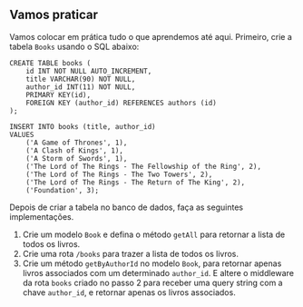 ## Vamos praticar

Vamos colocar em prática tudo o que aprendemos até aqui. Primeiro, crie a tabela `Books` usando o SQL abaixo:

```
CREATE TABLE books (
    id INT NOT NULL AUTO_INCREMENT,
    title VARCHAR(90) NOT NULL,
    author_id INT(11) NOT NULL,
    PRIMARY KEY(id),
    FOREIGN KEY (author_id) REFERENCES authors (id)
);

INSERT INTO books (title, author_id)
VALUES
    ('A Game of Thrones', 1),
    ('A Clash of Kings', 1),
    ('A Storm of Swords', 1),
    ('The Lord of The Rings - The Fellowship of the Ring', 2),
    ('The Lord of The Rings - The Two Towers', 2),
    ('The Lord of The Rings - The Return of The King', 2),
    ('Foundation', 3);
```

Depois de criar a tabela no banco de dados, faça as seguintes implementações.

1. Crie um modelo `Book` e defina o método `getAll` para retornar a lista de todos os livros.
2. Crie uma rota `/books` para trazer a lista de todos os livros.
3. Crie um método `getByAuthorId` no modelo `Book`, para retornar apenas livros associados com um determinado `author_id`. E altere o middleware da rota `books` criado no passo 2 para receber uma query string com a chave `author_id`, e retornar apenas os livros associados.
